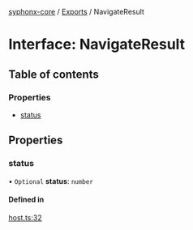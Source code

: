 [syphonx-core](../README.md) / [Exports](../modules.md) / NavigateResult

# Interface: NavigateResult

## Table of contents

### Properties

- [status](NavigateResult.md#status)

## Properties

### status

• `Optional` **status**: `number`

#### Defined in

[host.ts:32](https://github.com/dtempx/syphonx-core/blob/4b1bb7c/host.ts#L32)

